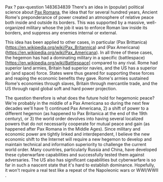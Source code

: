 Pax ?
pax-question
1483634839
There's an idea in (popular) political science about
[Pax Romana](https://en.wikipedia.org/wiki/Pax_Romana), the idea that for
several hundred years, Ancient Rome's preponderance of power created an
atmosphere of relative peace both inside and outside its borders.  This was
supported by a massive, well-organized military whose the job it was to
enforce Roman law inside its borders, and suppress any enemies internal or
external.

This idea has been applied to other cases, in particular
(Pax Brittanica)(https://en.wikipedia.org/wiki/Pax_Britannica) and (Pax
Americana)(https://en.wikipedia.org/wiki/Pax_Americana).  In all three of these
cases, the hegemon has had a dominating military in a specific
(battlespace)[https://en.wikipedia.org/wiki/Battlespace] compared to any rival.
Rome had superior land armies, Britain had superior navies, and the US has a
superior air (and space) force.  States were thus geared for supporting these
forces and reaping the economic benefits they gave.  Rome's armies sustained
Rome's economies through slaves, Britain through mercantile trade, and the US
through rapid global soft and hard power projection.

The question therefore is what does the future hold for hegemonic peace?
We're probably in the middle of a Pax Americana so during the next few decades
we'll have 1) continued Pax Americana, 2) a shift of power to a different
hegemon (as happened to Pax Britanica at the end of the 19th century), or 3)
the world order devolves into having several localized powers that do not
necessarily cooperate for mutual peace and gain (as happened after Pax Romana
in the Middle Ages).  Since military and economic power are tightly linked and
interdependent, I believe the new economic shift to the Internet will require
a new hegemon to develop and maintain technical and information superiority to
challenge the current world order.  Many countries, particularly Russia and
China, have developed these cyberwarfare capabilities and successfully tested
them against adversaries.  The US also has significant capabilities but
cyberwarfare is so far in such a nascent state that it's hard to establish
dominance.  Hopefully, it won't require a real test like a repeat of the
Napoleonic wars or WWI/WWII .
